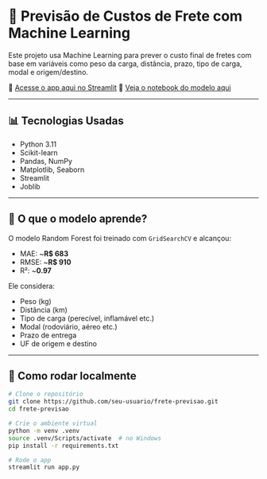 # 🚛 Previsão de Custos de Frete com Machine Learning

Este projeto usa Machine Learning para prever o custo final de fretes com base em variáveis como peso da carga, distância, prazo, tipo de carga, modal e origem/destino.

🔗 [Acesse o app aqui no Streamlit](https://frete-previsao-fz2s5ocwoc97y6ggf2bm2m.streamlit.app)
📁 [Veja o notebook do modelo aqui](modelo.ipynb)

---

## 📊 Tecnologias Usadas

- Python 3.11
- Scikit-learn
- Pandas, NumPy
- Matplotlib, Seaborn
- Streamlit
- Joblib

---

## 🧠 O que o modelo aprende?

O modelo Random Forest foi treinado com `GridSearchCV` e alcançou:

- MAE: ~**R$ 683**
- RMSE: ~**R$ 910**
- R²: ~**0.97**

Ele considera:
- Peso (kg)
- Distância (km)
- Tipo de carga (perecível, inflamável etc.)
- Modal (rodoviário, aéreo etc.)
- Prazo de entrega
- UF de origem e destino

---

## 🚀 Como rodar localmente

```bash
# Clone o repositório
git clone https://github.com/seu-usuario/frete-previsao.git
cd frete-previsao

# Crie o ambiente virtual
python -m venv .venv
source .venv/Scripts/activate  # no Windows
pip install -r requirements.txt

# Rode o app
streamlit run app.py